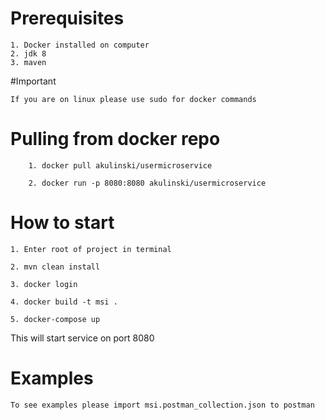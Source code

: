 
 # Prerequisites
  ```$xslt
1. Docker installed on computer
2. jdk 8
3. maven
```
#Important

```
If you are on linux please use sudo for docker commands
```

# Pulling from docker repo 

```$xslt
    1. docker pull akulinski/usermicroservice 
```
```$xslt
    2. docker run -p 8080:8080 akulinski/usermicroservice
```

# How to start
   
```$xslt
1. Enter root of project in terminal
```
```$xslt
2. mvn clean install
```
```$xslt
3. docker login
```

```$xslt
4. docker build -t msi .
```

```$xslt
5. docker-compose up
```

This will start service on port 8080

# Examples

```
To see examples please import msi.postman_collection.json to postman
``` 
